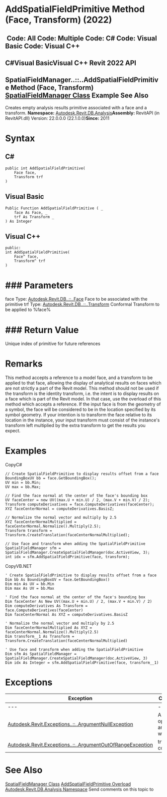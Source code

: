 # AddSpatialFieldPrimitive Method (Face, Transform) (2022)

﻿
 Code: All Code: Multiple Code: C# Code: Visual Basic Code: Visual C++   
---  
C#Visual BasicVisual C++
Revit 2022 API  
---  
SpatialFieldManager..::..AddSpatialFieldPrimitive Method (Face, Transform)  
[SpatialFieldManager Class](0a6d155e-6ef1-7215-f8f1-c1d8203797ee.md "SpatialFieldManager Class") Example See Also  
---  
Creates empty analysis results primitive associated with a face and a transform. 
**Namespace:** [Autodesk.Revit.DB.Analysis](958e2e12-587d-f188-5d7b-f13d7dbfdf48.md "Autodesk.Revit.DB.Analysis Namespace")**Assembly:** RevitAPI (in RevitAPI.dll) Version: 22.0.0.0 (22.1.0.0)**Since:** 2011 
# Syntax
C#  
---  
```text
public int AddSpatialFieldPrimitive(
	Face face,
	Transform trf
)
```
  
Visual Basic  
---  
```text
Public Function AddSpatialFieldPrimitive ( _
	face As Face, _
	trf As Transform _
) As Integer
```
  
Visual C++  
---  
```text
public:
int AddSpatialFieldPrimitive(
	Face^ face, 
	Transform^ trf
)
```
  
# ### Parameters
face
    Type: [Autodesk.Revit.DB..::..Face](e32b3b1f-66fc-57cb-6e1c-aa81d1bf3e63.md "Face Class") Face to be associated with the primitive 
trf
    Type: [Autodesk.Revit.DB..::..Transform](58dd01c8-b3fc-7142-e4f3-c524079a282d.md "Transform Class") Conformal Transform to be applied to %face% 
# ### Return Value
Unique index of primitive for future references 
# Remarks
This method accepts a reference to a model face, and a transform to be applied to that face, allowing the display of analytical results on faces which are not strictly a part of the Revit model. 
This method should not be used if the transform is the identity transform, i.e. the intent is to display results on a face which is part of the Revit model. In that case, use the overload of this method which accepts a reference.
If the input face is from the geometry of a symbol, the face will be considered to be in the location specified by its symbol geometry. If your intention is to transform the face relative to its location in the instance, your input transform must consist of the instance's transform left multiplied by the extra transform to get the results you expect.
# Examples
CopyC#
```text
// Create SpatialFieldPrimitive to display results offset from a face
BoundingBoxUV bb = face.GetBoundingBox();
UV min = bb.Min;
UV max = bb.Max;

// Find the face normal at the center of the face's bounding box
UV faceCenter = new UV((max.U + min.U) / 2, (max.V + min.V) / 2);
Transform computeDerivatives = face.ComputeDerivatives(faceCenter);
XYZ faceCenterNormal = computeDerivatives.BasisZ;

// Normalize the normal vector and multiply by 2.5 
XYZ faceCenterNormalMultiplied = faceCenterNormal.Normalize().Multiply(2.5);
Transform transform = Transform.CreateTranslation(faceCenterNormalMultiplied);

// Use face and transform when adding the SpatialFieldPrimitive
SpatialFieldManager sfm = SpatialFieldManager.CreateSpatialFieldManager(doc.ActiveView, 3);
int idx = sfm.AddSpatialFieldPrimitive(face, transform);
```

CopyVB.NET
```text
' Create SpatialFieldPrimitive to display results offset from a face
Dim bb As BoundingBoxUV = face.GetBoundingBox()
Dim min As UV = bb.Min
Dim max As UV = bb.Max

' Find the face normal at the center of the face's bounding box
Dim faceCenter As New UV((max.U + min.U) / 2, (max.V + min.V) / 2)
Dim computeDerivatives As Transform = face.ComputeDerivatives(faceCenter)
Dim faceCenterNormal As XYZ = computeDerivatives.BasisZ

' Normalize the normal vector and multiply by 2.5 
Dim faceCenterNormalMultiplied As XYZ = faceCenterNormal.Normalize().Multiply(2.5)
Dim transform__1 As Transform = Transform.CreateTranslation(faceCenterNormalMultiplied)

' Use face and transform when adding the SpatialFieldPrimitive
Dim sfm As SpatialFieldManager = SpatialFieldManager.CreateSpatialFieldManager(doc.ActiveView, 3)
Dim idx As Integer = sfm.AddSpatialFieldPrimitive(face, transform__1)
```

# Exceptions
| Exception | Condition |
| --- | --- |
| --- | --- |
| [Autodesk.Revit.Exceptions..::..ArgumentNullException](631e1424-60f4-929b-4e52-dda9dcd26316.md "ArgumentNullException Class") | A non-optional argument was null |
| [Autodesk.Revit.Exceptions..::..ArgumentOutOfRangeException](60f148c9-ece0-a6bb-4e12-bb4a9c8c8a24.md "ArgumentOutOfRangeException Class") | trf is not conformal. |

# See Also
[SpatialFieldManager Class](0a6d155e-6ef1-7215-f8f1-c1d8203797ee.md "SpatialFieldManager Class")
[AddSpatialFieldPrimitive Overload](125b85d3-9b44-c90d-2eab-7334be74117f.md "AddSpatialFieldPrimitive Method")
[Autodesk.Revit.DB.Analysis Namespace](958e2e12-587d-f188-5d7b-f13d7dbfdf48.md "Autodesk.Revit.DB.Analysis Namespace")
Send comments on this topic to 